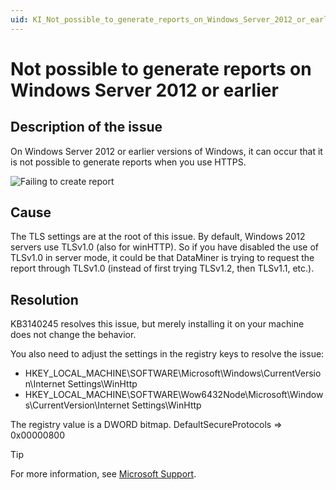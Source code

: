 ```yaml
---
uid: KI_Not_possible_to_generate_reports_on_Windows_Server_2012_or_earlier
---
```


# Not possible to generate reports on Windows Server 2012 or earlier

## Description of the issue

On Windows Server 2012 or earlier versions of Windows, it can occur that it is not possible to generate reports when you use HTTPS.

![Failing to create report](~/user-guide/images/Failing-to-create-report-1024x392.png)

## Cause

The TLS settings are at the root of this issue. By default, Windows 2012 servers use TLSv1.0 (also for winHTTP). So if you have disabled the use of TLSv1.0 in server mode, it could be that DataMiner is trying to request the report through TLSv1.0 (instead of first trying TLSv1.2, then TLSv1.1, etc.).

## Resolution

KB3140245 resolves this issue, but merely installing it on your machine does not change the behavior.

You also need to adjust the settings in the registry keys to resolve the issue:

- HKEY_LOCAL_MACHINE\SOFTWARE\Microsoft\Windows\CurrentVersion\Internet Settings\WinHttp
- HKEY_LOCAL_MACHINE\SOFTWARE\Wow6432Node\Microsoft\Windows\CurrentVersion\Internet Settings\WinHttp

The registry value is a DWORD bitmap. DefaultSecureProtocols => 0x00000800

> [!TIP]
> For more information, see [Microsoft Support](https://support.microsoft.com/en-us/help/3140245/update-to-enable-tls-1-1-and-tls-1-2-as-default-secure-protocols-in-wi).
